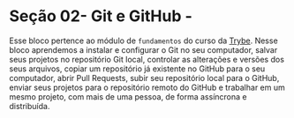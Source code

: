 # Seção 02- Git e GitHub -

Esse bloco pertence ao módulo de `fundamentos` do curso da [Trybe](https://www.betrybe.com/). Nesse bloco aprendemos a instalar e configurar o Git no seu computador, salvar seus projetos no repositório Git local, controlar as alterações e versões dos seus arquivos, copiar um repositório já existente no GitHub para o seu computador, abrir Pull Requests, subir seu repositório local para o GitHub, enviar seus projetos para o repositório remoto do GitHub e trabalhar em um mesmo projeto, com mais de uma pessoa, de forma assíncrona e distribuída.